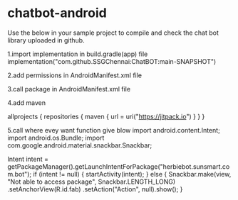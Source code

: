 # chatbot-android

Use the below in your sample project to compile and check the chat bot library uploaded in github.

1.import implementation in build.gradle(app) file
implementation("com.github.SSGChennai:ChatBOT:main-SNAPSHOT")

2.add permissions in AndroidManifest.xml file
<uses-permission android:name="android.permission.INTERNET" />
<uses-permission android:name="android.permission.SOME_PERMISSION" />
<uses-permission android:name="android.permission.QUERY" />

3.call package in AndroidManifest.xml file
<queries>
        <package android:name="herbiebot.sunsmart.com.bot" />
</queries>

4.add maven

allprojects {
repositories {
maven {
url = uri("https://jitpack.io")
}
}
}

5.call where evey want function give blow
import android.content.Intent;
import android.os.Bundle;
import com.google.android.material.snackbar.Snackbar;

Intent intent = getPackageManager().getLaunchIntentForPackage("herbiebot.sunsmart.com.bot");
if (intent != null) {
startActivity(intent);
} else {
Snackbar.make(view, "Not able to access package", Snackbar.LENGTH_LONG)
.setAnchorView(R.id.fab)
.setAction("Action", null).show();
}

